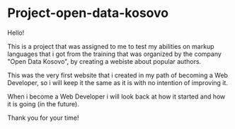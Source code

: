 # Project-open-data-kosovo

Hello!

This is a project that was assigned to me to test my abilities on markup languages that i got from the training that was organized by the company "Open Data Kosovo", by creating a webiste about popular authors.

This was the very first website that i created in my path of becoming a Web Developer, so i will keep it the same as it is with no intention of improving it.

When i become a Web Developer i will look back at how it started and how it is going (in the future).

Thank you for your time!
